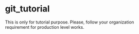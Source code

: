 # git_tutorial

This is only for tutorial purpose. Please, follow your organization requirement for production level works. 

